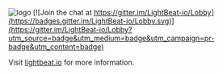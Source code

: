 ![logo](https://lightbeat.io/images/banner.png)
[![Join the chat at https://gitter.im/LightBeat-io/Lobby](https://badges.gitter.im/LightBeat-io/Lobby.svg)](https://gitter.im/LightBeat-io/Lobby?utm_source=badge&utm_medium=badge&utm_campaign=pr-badge&utm_content=badge)

Visit [lightbeat.io](https://lightbeat.io) for more information.